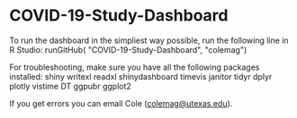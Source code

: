 # COVID-19-Study-Dashboard

To run the dashboard in the simpliest way possible, run the following line in R Studio:
runGitHub( "COVID-19-Study-Dashboard", "colemag")

For troubleshooting, make sure you have all the following packages installed:
shiny
writexl
readxl
shinydashboard
timevis
janitor
tidyr
dplyr
plotly
vistime
DT
ggpubr
ggplot2

If you get errors you can email Cole (colemag@utexas.edu).

